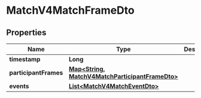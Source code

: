 
# MatchV4MatchFrameDto

## Properties
Name | Type | Description | Notes
------------ | ------------- | ------------- | -------------
**timestamp** | **Long** |  |  [optional]
**participantFrames** | [**Map&lt;String, MatchV4MatchParticipantFrameDto&gt;**](MatchV4MatchParticipantFrameDto.md) |  |  [optional]
**events** | [**List&lt;MatchV4MatchEventDto&gt;**](MatchV4MatchEventDto.md) |  |  [optional]



